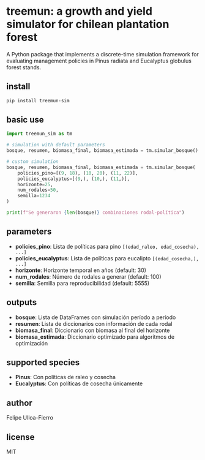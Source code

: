 # treemun: a growth and yield simulator for chilean plantation forest

A Python package that implements a discrete-time simulation framework for evaluating management policies in Pinus radiata and Eucalyptus globulus forest stands.

## install

```bash
pip install treemun-sim
```

## basic use

```python
import treemun_sim as tm

# simulation with default parameters
bosque, resumen, biomasa_final, biomasa_estimada = tm.simular_bosque()

# custom simulation
bosque, resumen, biomasa_final, biomasa_estimada = tm.simular_bosque(
    policies_pino=[(9, 18), (10, 20), (11, 22)],
    policies_eucalyptus=[(9,), (10,), (11,)],
    horizonte=25,
    num_rodales=50,
    semilla=1234
)

print(f"Se generaron {len(bosque)} combinaciones rodal-política")
```

## parameters

- **policies_pino**: Lista de políticas para pino `[(edad_raleo, edad_cosecha), ...]`
- **policies_eucalyptus**: Lista de políticas para eucalipto `[(edad_cosecha,), ...]`
- **horizonte**: Horizonte temporal en años (default: 30)
- **num_rodales**: Número de rodales a generar (default: 100)
- **semilla**: Semilla para reproducibilidad (default: 5555)

## outputs

- **bosque**: Lista de DataFrames con simulación período a período
- **resumen**: Lista de diccionarios con información de cada rodal
- **biomasa_final**: Diccionario con biomasa al final del horizonte
- **biomasa_estimada**: Diccionario optimizado para algoritmos de optimización

## supported species

- **Pinus**: Con políticas de raleo y cosecha
- **Eucalyptus**: Con políticas de cosecha únicamente

## author

Felipe Ulloa-Fierro

## license

MIT



